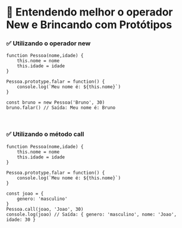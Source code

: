 # 📌 **Entendendo melhor o operador New e Brincando com Protótipos**

### ✅ **Utilizando o operador new**
```
function Pessoa(nome,idade) {
    this.nome = nome
    this.idade = idade
}

Pessoa.prototype.falar = function() {
    console.log(`Meu nome é: ${this.nome}`)
}

const bruno = new Pessoa('Bruno', 30)
bruno.falar() // Saída: Meu nome é: Bruno
```

<br>

### ✅ **Utilizando o método call**
```
function Pessoa(nome,idade) {
    this.nome = nome
    this.idade = idade
}

Pessoa.prototype.falar = function() {
    console.log(`Meu nome é: ${this.nome}`)
}

const joao = {
    genero: 'masculino'
}
Pessoa.call(joao, 'Joao', 30)
console.log(joao) // Saída: { genero: 'masculino', nome: 'Joao', idade: 30 }
```
